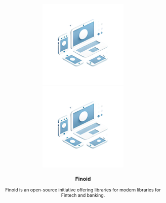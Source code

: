 <p align="center">
  <img width="256px" height="256px" src="https://github.com/finoid/.github/blob/main/finoid-dark.png#gh-dark-mode-only" alt="Finoid logo">
  <img width="256px" height="256px" src="https://github.com/finoid/.github/blob/main/finoid.png#gh-light-mode-only" alt="Finoid logo">
</p>
<h3 align="center">
  Finoid
</h3>
<p align="center">
 Finoid is an open-source initiative offering libraries for modern libraries for Fintech and banking. 
</p>